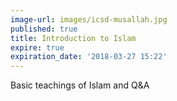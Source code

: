```yaml
---
image-url: images/icsd-musallah.jpg
published: true
title: Introduction to Islam
expire: true
expiration_date: '2018-03-27 15:22'
---
```

Basic teachings of Islam and Q&A

